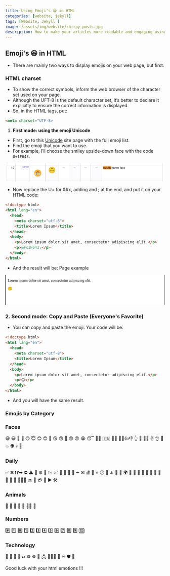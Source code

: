 ```yaml
---
title: Using Emoji's 😀 in HTML
categories: [website, jekyll]
tags: [Website, Jekyll ]
image: /assets/img/website/chirpy-posts.jpg
description: How to make your articles more readable and engaging using Emoji's?
---
```


## Emoji's 😆 in HTML

- There are mainly two ways to display emojis on your web page, but first:

### HTML charset

- To show the correct symbols, inform the web browser of the character set used on your page.
- Although the UFT-8 is the default character set, it’s better to declare it explicitly to ensure the correct information is displayed.
- So, in the HTML <head> tags, put:

```html
<meta charset="UTF-8>
```

1. **First mode: using the emoji Unicode**

- First, go to this [Unicode](https://unicode.org/emoji/charts/full-emoji-list.html) site page with the full emoji list.
- Find the emoji that you want to use.
- For example, I’ll choose the smiley upside-down face with the code `U+1F643`.

![HTML Emoji Unicode](/assets/img/website/html-emoji-unicode.png)

- Now replace the U+ for &#x, adding and ; at the end, and put it on your HTML code:

```html
<!doctype html>
<html lang="en">
  <head>
    <meta charset="utf-8">
    <title>Lorem Ipsum</title>
  </head>
  <body> 
    <p>Lorem ipsum dolor sit amet, consectetur adipiscing elit.</p>
    <p>&#x1F643;</p>
  </body>
</html>
```

- And the result will be: Page example

![HTML Emoji Unicode result](/assets/img/website/html-emoji-unicode-result.png)

### 2. Second mode: Copy and Paste (Everyone's Favorite)

- You can copy and paste the emoji. Your code will be:

```html
<!doctype html>
<html lang="en">
  <head>
    <meta charset="utf-8">
    <title>Lorem Ipsum</title>
  </head>
  <body> 
    <p>Lorem ipsum dolor sit amet, consectetur adipiscing elit.</p>
    <p>🙃</p>
  </body>
</html>
```

- And you will have the same result.

### Emojis by Category

### Faces

😀 😀 🤣 🫠 🙃 😇 😊 😍 🤩 😘 😘 🤑 😰 😡 😭 😴 🧔‍♂️ 🇮🇳 🤷‍♂️ 🤦‍♂️👍👎 👆 🫵 🤙👊 ✌ 👌 💯 💥 👽 💀 🤖

### Daily

✅ ❌ ❗❓➡ ⛔ ⚠ 🔗 ⚙ 📌 📉 📈 📅 📁 💼 📝 ✒ ✉ 💰 🌠 ⭐ 🕖 🚀 ⚓ 🚗 🏡 🌍 🍻 🎂 💐 🐞 🐌	🐋 👤 🚴 🕺 💃 🚶 🕵🏿‍♂️ 🔜 💾 💳 🔎 ▶ 🛠

### Animals

🦖 🦢 🐓 🐛 🐧 🐞🐳 🐍

### Numbers

#️⃣ *️⃣ 0️⃣ 1️⃣ 2️⃣ 3️⃣ 4️⃣ 5️⃣ 6️⃣ 7️⃣ 8️⃣ 9️⃣ 🔟

### Technology

🛜 📴 🔆 🎦 ⏯	☸️ ☸ 🐳 🖧 👨🏻‍💻 🔄 ♾️ 🛡️ 🔎 

Good luck with your html emotions !!!
